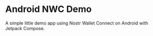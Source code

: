 # Android NWC Demo

A simple little demo app using Nostr Wallet Connect on Android with Jetpack Compose.

